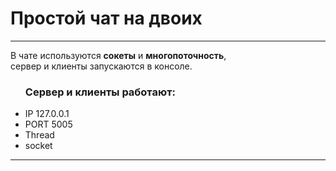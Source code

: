 <h1>Простой чат на двоих</h1>
<hr>
<p>В чате используются <b>сокеты</b> и <b>многопоточность</b>,<br>
сервер и клиенты запускаются в консоле.</p>
<ul>
    <h3>Сервер и клиенты работают:</h3>
    <li>IP 127.0.0.1</li>
    <li>PORT 5005</li>
    <li>Thread</li>
    <li>socket</li>
</ul>
<hr>